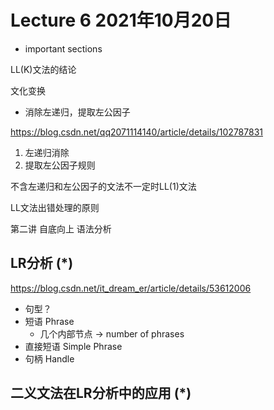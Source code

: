 # Lecture 6 2021年10月20日

* important sections

LL(K)文法的结论

文化变换

- 消除左递归，提取左公因子

https://blog.csdn.net/qq2071114140/article/details/102787831

1. 左递归消除
2. 提取左公因子规则

不含左递归和左公因子的文法不一定时LL(1)文法

LL文法出错处理的原则

第二讲
自底向上 语法分析

## LR分析 (*)

https://blog.csdn.net/it_dream_er/article/details/53612006

- 句型？
- 短语 Phrase
  - 几个内部节点 -> number of phrases
- 直接短语 Simple Phrase
- 句柄 Handle

## 二义文法在LR分析中的应用 (*)
